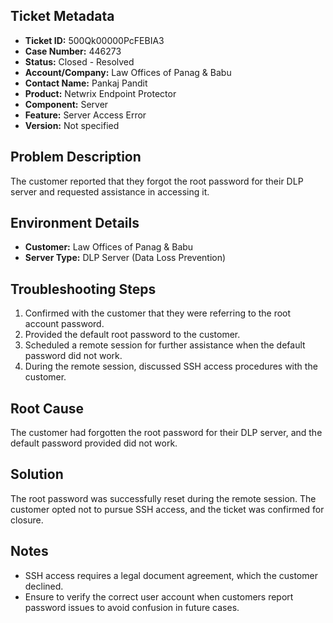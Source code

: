 ## Ticket Metadata
- **Ticket ID:** 500Qk00000PcFEBIA3
- **Case Number:** 446273
- **Status:** Closed - Resolved
- **Account/Company:** Law Offices of Panag & Babu
- **Contact Name:** Pankaj Pandit
- **Product:** Netwrix Endpoint Protector
- **Component:** Server
- **Feature:** Server Access Error
- **Version:** Not specified

## Problem Description
The customer reported that they forgot the root password for their DLP server and requested assistance in accessing it.

## Environment Details
- **Customer:** Law Offices of Panag & Babu
- **Server Type:** DLP Server (Data Loss Prevention)

## Troubleshooting Steps
1. Confirmed with the customer that they were referring to the root account password.
2. Provided the default root password to the customer.
3. Scheduled a remote session for further assistance when the default password did not work.
4. During the remote session, discussed SSH access procedures with the customer.

## Root Cause
The customer had forgotten the root password for their DLP server, and the default password provided did not work.

## Solution
The root password was successfully reset during the remote session. The customer opted not to pursue SSH access, and the ticket was confirmed for closure.

## Notes
- SSH access requires a legal document agreement, which the customer declined.
- Ensure to verify the correct user account when customers report password issues to avoid confusion in future cases.